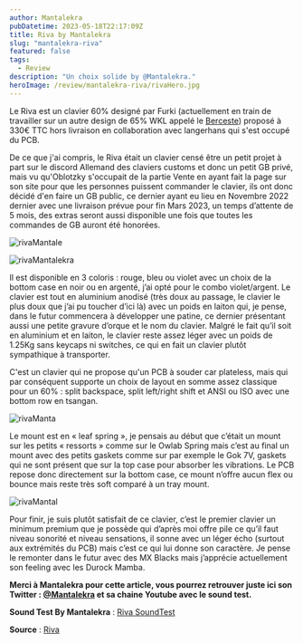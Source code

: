 ```yaml
---
author: Mantalekra
pubDatetime: 2023-05-18T22:17:09Z
title: Riva by Mantalekra
slug: "mantalekra-riva"
featured: false
tags:
  - Review
description: "Un choix solide by @Mantalekra."
heroImage: /review/mantalekra-riva/rivaHero.jpg
---
```


Le Riva est un clavier 60% designé par Furki (actuellement en train de travailler sur un autre design de 65% WKL appelé le [Berceste](https://geekhack.org/index.php?topic=120025.0)) proposé à 330€ TTC hors livraison en collaboration avec langerhans qui s'est occupé du PCB.

De ce que j'ai compris, le Riva était un clavier censé être un petit projet à part sur le discord Allemand des claviers customs et donc un petit GB privé, mais vu qu'Oblotzky s'occupait de la partie Vente en ayant fait la page sur son site pour que les personnes puissent commander le clavier, ils ont donc décidé d'en faire un GB public, ce dernier ayant eu lieu en Novembre 2022 dernier avec une livraison prévue pour fin Mars 2023, un temps d’attente de 5 mois, des extras seront aussi disponible une fois que toutes les commandes de GB auront été honorées.

![rivaMantale](/review/mantalekra-riva/rivaMantale.jpg)

![rivaMantalekra](/review/mantalekra-riva/rivaMantalekra.jpg)

Il est disponible en 3 coloris : rouge, bleu ou violet avec un choix de la bottom case en noir ou en argenté, j’ai opté pour le combo violet/argent.
Le clavier est tout en aluminium anodisé (très doux au passage, le clavier le plus doux que j’ai pu toucher d’ici là) avec un poids en laiton qui, je pense, dans le futur commencera à développer une patine, ce dernier présentant aussi une petite gravure d’orque et le nom du clavier.
Malgré le fait qu’il soit en aluminium et en laiton, le clavier reste assez léger avec un poids de 1.25Kg sans keycaps ni switches, ce qui en fait un clavier plutôt sympathique à transporter.

C'est un clavier qui ne propose qu'un PCB à souder car plateless, mais qui par conséquent supporte un choix de layout en somme assez classique pour un 60% : split backspace, split left/right shift et ANSI ou ISO avec une bottom row en tsangan.

![rivaManta](/review/mantalekra-riva/rivaManta.jpg)

Le mount est en « leaf spring », je pensais au début que c’était un mount sur les petits « ressorts » comme sur le Owlab Spring mais c’est au final un mount avec des petits gaskets comme sur par exemple le Gok 7V, gaskets qui ne sont présent que sur la top case pour absorber les vibrations. Le PCB repose donc directement sur la bottom case, ce mount n’offre aucun flex ou bounce mais reste très soft comparé à un tray mount.

![rivaMantal](/review/mantalekra-riva/rivaMantal.jpg)

Pour finir, je suis plutôt satisfait de ce clavier, c’est le premier clavier un minimum premium que je possède qui d’après moi offre pile ce qu’il faut niveau sonorité et niveau sensations, il sonne avec un léger écho (surtout aux extrémités du PCB) mais c’est ce qui lui donne son caractère. Je pense le remonter dans le futur avec des MX Blacks mais j’apprécie actuellement son feeling avec les Durock Mamba.

**Merci à Mantalekra pour cette article, vous pourrez retrouver juste ici son Twitter : [@Mantalekra](https://twitter.com/mantalekra) et sa chaine Youtube avec le sound test.**

**Sound Test By Mantalekra** : [Riva SoundTest](https://www.youtube.com/watch?v=UNywWDRRa8Q&ab_channel=Saurah)

**Source** : [Riva](https://oblotzky.industries/products/riva?variant=43740536307980)

